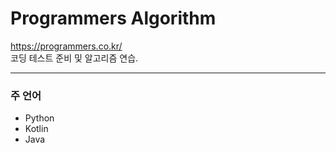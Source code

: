 # Programmers Algorithm

https://programmers.co.kr/  
코딩 테스트 준비 및 알고리즘 연습.

---
### 주 언어  
- Python  
- Kotlin  
- Java
